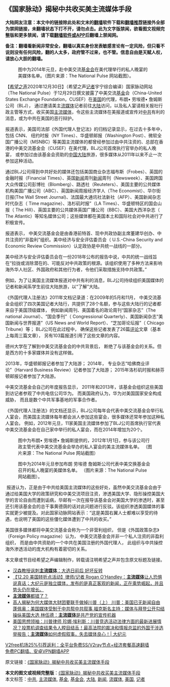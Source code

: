  <h2>《国家脉动》揭秘中共收买美主流媒体手段</h2> <p class="notice"><b>大陆网友注意：本文中的链接除此处和文末的<a href="https://github.com/bannedbook/fanqiang" >翻墙</a>软件下载和<a href="https://github.com/killgcd/justmysocks/blob/master/README.md">翻墙推荐</a>链接外全部为禁网链接，未翻墙状态下打不开，请勿点击。此为文字版禁闻，欲看图文视频完整版和更多禁闻，请下载<a href="https://github.com/bannedbook/fanqiang">翻墙软件或APP</a>后翻墙上禁闻网。</p><p>备注：翻墙看新闻非常安全，翻墙以真实身份发表敏感言论有一定风险，但只看不说则没有任何风险，翻的人太多，政府管不过来，也不管。信息自由是天赋人权，请放心大胆的翻墙。</b></p>  <div class="entry"> <figure><figcaption>图中为2014年元旦，赴中美交流<a href="https://www.bannedbook.org/bnews/tag/%E5%9F%BA%E9%87%91%E4%BC%9A/" class="st_tag internal_tag" rel="tag" title="标签 基金会 下的日志">基金会</a>在美代理举行的私人晚宴的美媒体名单。（图片来源：The National Pulse 网站截图）。</figcaption></figure> <p>【<span class='wp_keywordlink_affiliate'><a href="https://www.soundofhope.org" title="希望之声" target="_blank">希望之声</a></span>2020年12月30日】（希望之声<a href="https://www.bannedbook.org/bnews/tag/%E8%AE%B0%E8%80%85/" class="st_tag internal_tag" rel="tag" title="标签 记者 下的日志">记者</a>宇宁综合编译）国家脉动网站（The National Pulse）于12月29日撰文披露了中美交流<a href="https://www.bannedbook.org/bnews/tag/%E5%9F%BA%E9%87%91/" class="st_tag internal_tag" rel="tag" title="标签 基金 下的日志">基金</a>会（China-United States Exchange Foundation，CUSEF）在<a href="https://www.bannedbook.org/bnews/tag/%e7%be%8e%e5%9b%bd/" class="st_tag internal_tag" rel="tag" title="标签 美国 下的日志">美国</a>的代理，布朗•  劳埃德•  詹姆斯公司（BLJ）， 通过邀请美主<a href="https://www.bannedbook.org/bnews/tag/%E6%B5%81%E5%AA%92%E4%BD%93/" class="st_tag internal_tag" rel="tag" title="标签 流媒体 下的日志">流媒体</a>记者前往<span class='wp_keywordlink_affiliate'><a href="https://www.bannedbook.org/" title="大陆" target="_blank">大陆</a></span>访问，以及私人宴请相关报社行政主管等方式，收买美国<a href="https://www.bannedbook.org/bnews/tag/%e4%b8%bb%e6%b5%81%e5%aa%92%e4%bd%93/" class="st_tag internal_tag" rel="tag" title="标签 主流媒体 下的日志">主流媒体</a>，令这些主流媒体在美报道或宣传对<a href="https://www.bannedbook.org/bnews/tag/%e4%b8%ad%e5%85%b1/" class="st_tag internal_tag" rel="tag" title="标签 中共 下的日志">中共</a>有利的消息，或为中共在美国的恶行辩护。</p> <p>报道表示，美国司法部《外国代理人登记法》的归档记录显示，在过去十多年中， 包括 CNN、 纽约时报（NY Times）、华盛顿邮报（Washington Post）、微软全国广播公司（MSNBC）等美国主流媒体的都曾经参加过由中共注资的、总部在香港的中美交流基金会（CUSEF）在美代理，BLJ公司首席执行官举办的私人晚宴， 或参加过由该基金会资助的<span class='wp_keywordlink_affiliate'><a href="https://www.bannedbook.org/" title="中国" target="_blank">中国</a></span><a href="https://www.bannedbook.org/bnews/tag/%e5%a4%a7%e9%99%86/" class="st_tag internal_tag" rel="tag" title="标签 大陆 下的日志">大陆</a>旅游，很多媒体从2011年以来不止一次参加这种活动。</p> <p>通过BLJ公司得到中共好处的媒体还包括美国商业杂志福布斯（Frobes）、英国的金融时报（Financial Times）、英国<span class='wp_keywordlink_affiliate'><a href="https://www.bannedbook.org/" title="新闻">新闻</a></span>周刊<a href="https://www.bannedbook.org/bnews/tag/%E6%96%B0%E9%97%BB/" class="st_tag internal_tag" rel="tag" title="标签 新闻 下的日志">新闻</a>周刊（Newsweek）、美国跨国大众传媒公司彭博社（Blomberg）、路透社（Reuteters）、美国主要的公共媒体机构美国广播公司（ABC）、英国新闻周报经济学人（The Economist）、华尔街日报(The Wall Street Journal)、法国最大通讯社法新社（AFP）、美国新闻杂志时代杂志（ Time magazine）、洛杉矶时报”（LA Times）、华盛顿特区的国会山报（ The Hill）、英国主要的公共媒体英国广播公司（BBC）、美国大西洋杂志（ The Atlantic）等知名媒体公司；这些媒体都在美国本土和国际社会对中共进行了积极宣传。</p>  <p>报道表示， 中美交流基金会是由香港前特首、现中共政协副主席董建华创办、中共注资的“非盈利”组织。美中经济与安全评估委员会（ U.S.-China Security and Economic Review Commission）认定政协是中共统一战线的一部分。</p> <p>美中经济与安全评估委员会在一份2018年公布的报告中说，中共的统一战线旨在“拉拢或消除潜在的、可能反对中共政策的根源。该组织使用了多种方法来影响海外华人社区、外国政府和其他行为者，令他们采取措施支持中共政策。”</p> <p>例如，为了让美国主流媒体报道对中共有利的消息，BLJ公司持续组织美国媒体的记者和新闻系学生前往大陆旅游，以“了解”大陆。</p>  <p>《外国代理人注册法》2011年文档记录道：在2009年的5月和11月， 中美交流基金会组织了四次美国记者大陆行，共提供了28个名额，参与这些大陆行的记者都来自于美国顶级媒体， 例如新闻周刊、美国着名的政论周刊“国家杂志”（The national Journal）、“国会季刊”（ Congressional Quarterly）、美国新闻杂志“美国新闻与世界报道”（US News and World Report）、“芝加哥论坛报”（ Chicago Tribune）等； BLJ公司在此过程中， 确保这些记者发表了26篇<span class='wp_keywordlink_affiliate'><a href="https://www.bannedbook.org/bnews/comments/" title="新闻评论" target="_blank">评论</a></span>文章（基本上每周三篇文章）， 另有103篇报道引用了这些文章的内容。</p> <p>德州大学在了解到中美交流基金会的中共背景后， 断绝了与该基金会的关系。但是西方的十多家媒体并没有这样做。</p> <p>2013年，华盛顿邮报记者参加了大陆游； 2014年， 专业杂志“哈佛商业评论”（Harvard Business Review）记者参加了大陆游； 2015年洛杉矶时报和赫芬顿邮报记者参加了大陆游。</p>  <p>中美交流基金会自己的年度报告显示， 2011年和2013年，该基金会组织这些美国到访记者参观了中共电信公司华为。 而美国政府认为，华为对美国国家安全构成威胁， 而且是数个中共军事基地的军事合作者。</p> <p>《外国代理人注册法》的文档还显示，BLJ公司每年会代表中美交流基金会举行私人宴会，而美国主流媒体每年都会派人参加这些宴会，很多媒体还常年参加这种私人宴会。 例如，2012年元旦，11家美国主流媒体参加了BLJ公司首席执行官代表中美交流基金会在自己家中举行的私人宴会，而在2014年增加为20个。</p> <figure><figcaption>图中为布朗•  劳埃德•  詹姆斯提供的，2012年1月1日，参与该公司行政主管代表中美交流基金会举办的私人宴会的美主流媒体名单。 （图片来源：The National Pulse 网站截图）</figcaption></figure> <figure><figcaption>图中为2014年元旦参加布朗 劳埃德 詹姆斯公司代表中美交换基金会召开的私人晚宴的美媒体名单。 （图片来源：The National Pulse 网站截图）。</figcaption></figure> <p> 报道认为，正是由于中共给美国主流媒体的这些好处，虽然中美交流基金会由于通过给美国大学的政策研究和中美交流项目注资，渗透美国大学、隐形操控美国大学的言论自由而遭到诟病，华邮有一次在报导该基金会对美国大学的渗透时，甚至还引用该基金会的总干事黄德荫的话对此问题进行反驳。该组织渗透美国媒体的事实就更少被提及。对此国家动脉网站表示：“这是美国右翼人士都难以享受的待遇，也说明了美国的这些僵化媒体遭到了中共的收买。”</p>  <p>美国很多媒体都将中美交流基金会称为一个非营利组织， 但是《外国政策杂志》（Foreign Policy magazine）认为， 中美交流基金会并非一个私人注资的非盈利组织， 而是由中共资助的一个中共在美国注册的外国代理人， 此组织与中共操控海外渗透活动的庞大机构有着密切的关系。</p> <p>本文章或节目经希望之声编辑制作，转载请注明希望之声并包含原文标题及链接。</p> <ul class='op-related-articles' title='相关阅读'> <li><a href='https://www.bannedbook.org/bnews/comments/20201229/1456797.html' target='_blank'>汉森教授讽刺<b>主流媒体</b>：大选日前后 好坏反转</a></li> <li><a href='https://www.bannedbook.org/bnews/bannedvideo/20201226/1455529.html' target='_blank'>【12.20 美国转折点活动】律师/记者 Rogan O'Handley：<b>主流媒体</b>让人恐惧说真话；大纪元是独立媒体，发布的是真正客观的新闻，正在乘势崛起，并且势头仍在增长。</a></li> <li><a href='https://www.bannedbook.org/bnews/bannedvideo/20201225/1454485.html' target='_blank'><b>主流媒体</b>都错了？</a></li> <li><a href='https://www.bannedbook.org/bnews/comments/20201225/1454454.html' target='_blank'>高人揭秘为何大媒体大财团要联手做掉川普（上） 川普：美国已无新闻自由 蓬佩奥：美国媒体受制于中共帮中共叙事 福克斯名主持：媒体与拜登公开勾结操纵美国大选 林伍德：<b>主流媒体</b>是共产党的宣传机器</a></li> <li><a href='https://www.bannedbook.org/bnews/cbnews/20201223/1453594.html' target='_blank'>美国思想领袖：川普律师 珍娜·埃利斯：川普竞选活动法律方面的最新进展情况？投票机调查结果令人瞠目结舌！最高法院的裁决和情报总监的外国干涉选举报告；<b>主流媒体</b>如何虚假叙事，失去媒体良心！| 大纪元</a></li> </ul> <p class="texttj"> <a href="https://www.bannedbook.org/forum23/topic22702.html" target="_blank">V2free机场25%引荐返利：全平台免费SS/V2ray节点+经济套餐高速翻墙</a><br/> <a href="https://github.com/bannedbook/fanqiang/wiki/%E7%A6%81%E9%97%BB%E7%BD%91%E5%AE%89%E5%8D%93%E7%BF%BB%E5%A2%99%E6%96%B0%E9%97%BBAPP" target="_blank">免费PC翻墙、安卓VPN翻墙APP</a></p><p>原文链接：<a class="src_link"  href="https://www.soundofhope.org/post/458674" target="_blank">《国家脉动》揭秘中共收买美主流媒体手段</a></p><a name='sharetosocial'></a>       <div><b>本文的图文或视频完整版</b>：<a href='https://www.bannedbook.org/bnews/comments/20201231/1458413.html'>《国家脉动》揭秘中共收买美主流媒体手段</a></div>  </div><!--END ENTRY--> <div class="postfooter"> <div>本文标签：<a href="https://www.bannedbook.org/bnews/tag/%e4%b8%ad%e5%85%b1/" rel="tag">中共</a>, <a href="https://www.bannedbook.org/bnews/tag/%e4%b8%bb%e6%b5%81%e5%aa%92%e4%bd%93/" rel="tag">主流媒体</a>, <a href="https://www.bannedbook.org/bnews/tag/%E5%9F%BA%E9%87%91/" rel="tag">基金</a>, <a href="https://www.bannedbook.org/bnews/tag/%E5%9F%BA%E9%87%91%E4%BC%9A/" rel="tag">基金会</a>, <a href="https://www.bannedbook.org/bnews/tag/%e5%a4%a7%e9%99%86/" rel="tag">大陆</a>, <a href="https://www.bannedbook.org/bnews/tag/%E6%96%B0%E9%97%BB/" rel="tag">新闻</a>, <a href="https://www.bannedbook.org/bnews/tag/%E6%B5%81%E5%AA%92%E4%BD%93/" rel="tag">流媒体</a>, <a href="https://www.bannedbook.org/bnews/tag/%e7%be%8e%e5%9b%bd/" rel="tag">美国</a>, <a href="https://www.bannedbook.org/bnews/tag/%E8%AE%B0%E8%80%85/" rel="tag">记者</a></div>  </div><!--END POSTFOOTER--> 